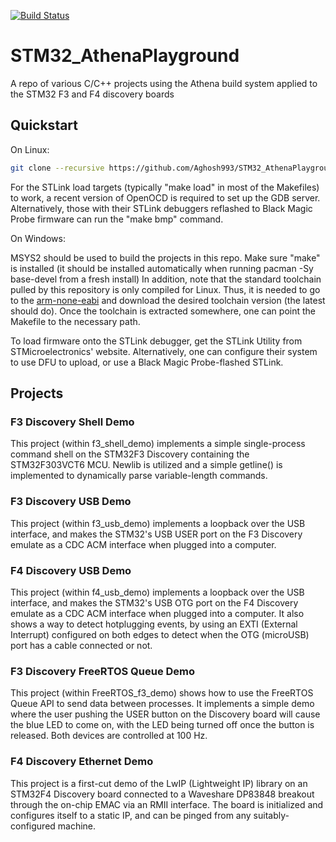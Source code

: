 [![Build 
Status](https://travis-ci.org/Aghosh993/STM32_AthenaPlayground.svg?branch=master)](https://travis-ci.org/Aghosh993/STM32_AthenaPlayground)

# STM32_AthenaPlayground
A repo of various C/C++ projects using the Athena build system applied to the STM32 F3 and F4 discovery boards

## Quickstart

On Linux:

```bash
git clone --recursive https://github.com/Aghosh993/STM32_AthenaPlayground.git
```

For the STLink load targets (typically "make load" in most of the Makefiles) to work, a recent version of OpenOCD is required to set up the GDB server. Alternatively, those with their STLink debuggers reflashed to Black Magic Probe firmware can run the "make bmp" command.

On Windows:

MSYS2 should be used to build the projects in this repo. Make sure "make" is installed (it should be installed automatically when running pacman -Sy base-devel from a fresh install) In addition, note that the standard toolchain pulled by this repository is only compiled for Linux. Thus, it is needed to go to the [arm-none-eabi](https://developer.arm.com/open-source/gnu-toolchain/gnu-rm/downloads) and download the desired toolchain version (the latest should do). Once the toolchain is extracted somewhere, one can point the Makefile to the necessary path.

To load firmware onto the STLink debugger, get the STLink Utility from STMicroelectronics' website. Alternatively, one can configure their system to use DFU to upload, or use a Black Magic Probe-flashed STLink.

## Projects

### F3 Discovery Shell Demo

This project (within f3_shell_demo) implements a simple single-process 
command shell on the STM32F3 Discovery containing the STM32F303VCT6 MCU. 
Newlib is utilized and a simple getline() is implemented to dynamically 
parse variable-length commands.

### F3 Discovery USB Demo

This project (within f3_usb_demo) implements a loopback over the USB interface, and makes the STM32's USB USER port on the F3 Discovery emulate as a CDC ACM interface when plugged into a computer.

### F4 Discovery USB Demo

This project (within f4_usb_demo) implements a loopback over the USB interface, and makes the STM32's USB OTG port on the F4 Discovery emulate as a CDC ACM interface when plugged into a computer. It also shows a way to detect hotplugging events, by using an EXTI (External Interrupt) configured on both edges to detect when the OTG (microUSB) port has a cable connected or not.

### F3 Discovery FreeRTOS Queue Demo

This project (within FreeRTOS_f3_demo) shows how to use the FreeRTOS Queue API to send data between processes. It implements a simple demo where the user pushing the USER button on the Discovery board will cause the blue LED to come on, with the LED being turned off once the button is released. Both devices are controlled at 100 Hz.

### F4 Discovery Ethernet Demo

This project is a first-cut demo of the LwIP (Lightweight IP) library on an STM32F4 Discovery board connected to a Waveshare DP83848 breakout through the on-chip EMAC via an RMII interface. The board is initialized and configures itself to a static IP, and can be pinged from any suitably-configured machine.